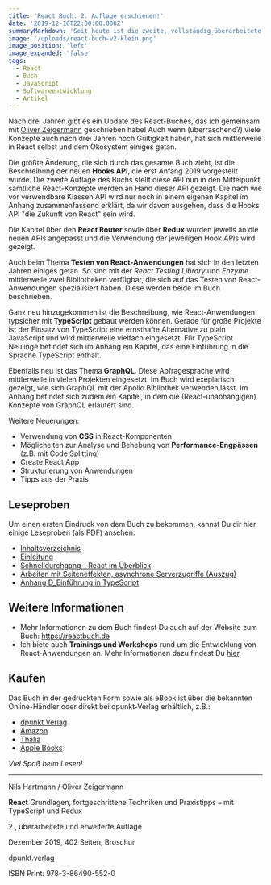 ```yaml
---
title: 'React Buch: 2. Auflage erschienen!'
date: '2019-12-10T22:00:00.000Z'
summaryMarkdown: 'Seit heute ist die zweite, vollständig überarbeitete und erweiterte Auflage des React Buchs erhältlich!'
image: '/uploads/react-buch-v2-klein.png'
image_position: 'left'
image_expanded: 'false'
tags:
  - React
  - Buch
  - JavaScript
  - Softwareentwicklung
  - Artikel
---
```


Nach drei Jahren gibt es ein Update des React-Buches, das ich gemeinsam mit [Oliver Zeigermann](http://zeigermann.eu) geschrieben habe! Auch wenn (überraschend?) viele Konzepte auch nach drei Jahren noch Gültigkeit haben, hat sich mittlerweile in React selbst und dem Ökosystem einiges getan.

Die größte Änderung, die sich durch das gesamte Buch zieht, ist die Beschreibung der neuen **Hooks API**, die erst Anfang 2019 vorgestellt wurde. Die zweite Auflage des Buchs stellt diese API nun in den Mittelpunkt, sämtliche React-Konzepte werden an Hand dieser API gezeigt. Die nach wie vor verwendbare Klassen API wird nur noch in einem eigenen Kapitel im Anhang zusammenfassend erklärt, da wir davon ausgehen, dass die Hooks API "die Zukunft von React" sein wird.

Die Kapitel über den **React Router** sowie über **Redux** wurden jeweils an die neuen APIs angepasst und die Verwendung der jeweiligen Hook APIs wird gezeigt.

Auch beim Thema **Testen von React-Anwendungen** hat sich in den letzten Jahren einiges getan. So sind mit der _React Testing Library_ und _Enzyme_ mittlerweile zwei Bibliotheken verfügbar, die sich auf das Testen von React-Anwendungen spezialisiert haben. Diese werden beide im Buch beschrieben.

Ganz neu hinzugekommen ist die Beschreibung, wie React-Anwendungen typsicher mit **TypeScript** gebaut werden können. Gerade für große Projekte ist der Einsatz von TypeScript eine ernsthafte Alternative zu plain JavaScript und wird mittlerweile vielfach eingesetzt. Für TypeScript Neulinge befindet sich im Anhang ein Kapitel, das eine Einführung in die Sprache TypeScript enthält.

Ebenfalls neu ist das Thema **GraphQL**. Diese Abfragesprache wird mittlerweile in vielen Projekten eingesetzt. Im Buch wird exeplarisch gezeigt, wie sich GraphQL mit der Apollo Bibliothek verwenden lässt. Im Anhang befindet sich zudem ein Kapitel, in dem die (React-unabhängigen) Konzepte von GraphQL erläutert sind.

Weitere Neuerungen:

- Verwendung von **CSS** in React-Komponenten
- Möglicheiten zur Analyse und Behebung von **Performance-Engpässen** (z.B. mit Code Splitting)
- Create React App
- Strukturierung von Anwendungen
- Tipps aus der Praxis

## Leseproben

Um einen ersten Eindruck von dem Buch zu bekommen, kannst Du dir hier einige Leseproben (als PDF) ansehen:

- [Inhaltsverzeichnis](https://www.dpunkt.de/common/leseproben//13201/1_Inhaltsverzeichnis.pdf)
- [Einleitung](https://www.dpunkt.de/common/leseproben//13201/2_Einleitung.pdf)
- [Schnelldurchgang - React im Überblick](https://www.dpunkt.de/common/leseproben//13201/3_Schnelldurchgang%20%E2%80%93%20React%20im%20%C3%9Cberblick.pdf)
- [Arbeiten mit Seiteneffekten, asynchrone Serverzugriffe (Auszug)](<https://www.dpunkt.de/common/leseproben//13201/4_Arbeiten%20mit%20Seiteneffekten,%20asynchrone%20Serverzugriffe%20(Auszug).pdf>)
- [Anhang D_Einführung in TypeScript](https://www.dpunkt.de/common/leseproben//13201/5_Anhang%20D_Einf%C3%BChrung%20in%20TypeScript.pdf)

## Weitere Informationen

- Mehr Informationen zu dem Buch findest Du auch auf der Website zum Buch: https://reactbuch.de
- Ich biete auch **Trainings und Workshops** rund um die Entwicklung von React-Anwendungen an. Mehr Informationen dazu findest Du [hier](/react-workshops).

## Kaufen

Das Buch in der gedruckten Form sowie als eBook ist über die bekannten Online-Händler oder direkt bei dpunkt-Verlag erhältlich, z.B.:

- [dpunkt Verlag](https://www.dpunkt.de/buecher/13201/9783864905520-react.html)
- [Amazon](https://www.amazon.de/dp/3864905524/ref=cm_sw_r_tw_dp_U_x_Ly-7DbVBKNFKD)
- [Thalia](https://www.thalia.de/shop/home/artikeldetails/ID145291461.html)
- [Apple Books](https://books.apple.com/de/book/react/id1490598207)

_Viel Spaß beim Lesen!_

---

Nils Hartmann / Oliver Zeigermann

**React** Grundlagen, fortgeschrittene Techniken und Praxistipps – mit TypeScript und Redux

2., überarbeitete und erweiterte Auflage

Dezember 2019, 402 Seiten, Broschur

dpunkt.verlag

ISBN Print: 978-3-86490-552-0
